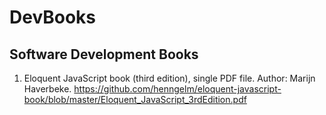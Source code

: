 # DevBooks
## Software Development Books

1. Eloquent JavaScript book (third edition), single PDF file. Author: Marijn Haverbeke.
   https://github.com/henngelm/eloquent-javascript-book/blob/master/Eloquent_JavaScript_3rdEdition.pdf 

